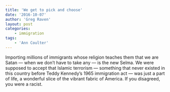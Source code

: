 ```yaml
---
title: 'We get to pick and choose'
date: '2016-10-07'
author: 'Greg Raven'
layout: post
categories:
    - immigration
tags:
    - 'Ann Coulter'
---
```


Importing millions of immigrants whose religion teaches them that we are Satan — when we don’t have to take any — is the new Selma. We were supposed to accept that Islamic terrorism — something that never existed in this country before Teddy Kennedy’s 1965 immigration act — was just a part of life, a wonderful slice of the vibrant fabric of America. If you disagreed, you were a racist.